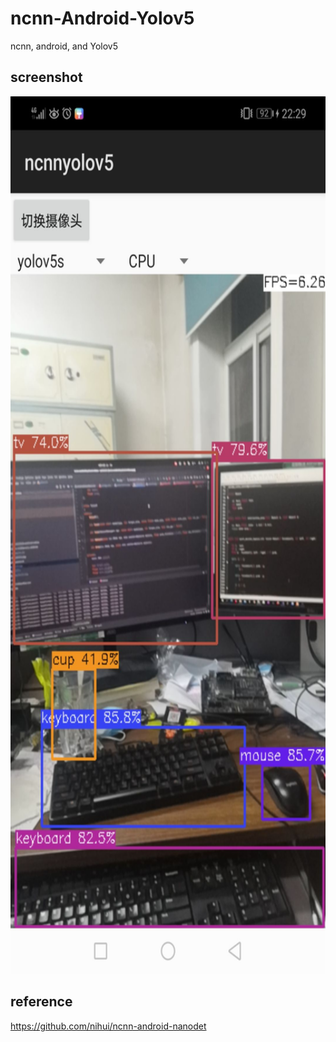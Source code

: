 # ncnn-Android-Yolov5
 ncnn, android, and Yolov5

## screenshot
<img src="desk.jpg" width="648" height="1404"/><br/>

## reference

https://github.com/nihui/ncnn-android-nanodet

